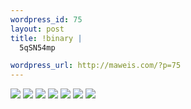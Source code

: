 ```yaml
--- 
wordpress_id: 75
layout: post
title: !binary |
  5qSN54mp

wordpress_url: http://maweis.com/?p=75
---
```

<img src="http://maweis.com/m/S_MG_3597.jpg" />
<img src="http://maweis.com/m/S_MG_3589.jpg" />
<img src="http://maweis.com/m/S_MG_3573.jpg" />
<img src="http://maweis.com/m/S_MG_3585.jpg" />
<img src="http://maweis.com/m/S_MG_3599.jpg" />
<img src="http://maweis.com/m/S_MG_3582.jpg" />
<img src="http://maweis.com/m/S_MG_3561.jpg" />
